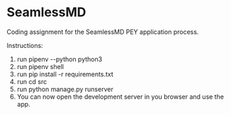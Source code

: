 # SeamlessMD
Coding assignment for the SeamlessMD PEY application process.

Instructions:

1) run pipenv --python python3
2) run pipenv shell
3) run pip install -r requirements.txt
4) run cd src
5) run python manage.py runserver
6) You can now open the development server in you browser and use the app.

